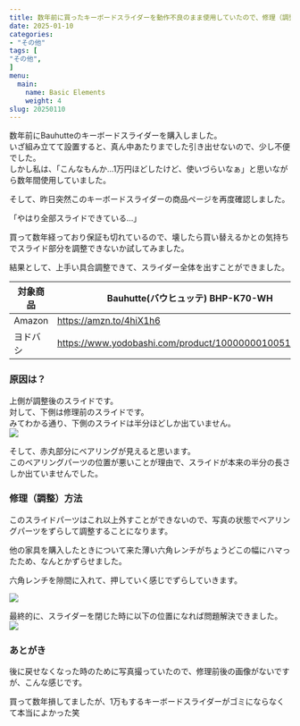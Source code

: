 ```yaml
---
title: 数年前に買ったキーボードスライダーを動作不良のまま使用していたので、修理（調整）した
date: 2025-01-10
categories:
- "その他"
tags: [
"その他",
]
menu:
  main:
    name: Basic Elements
    weight: 4
slug: 20250110
---
```


数年前にBauhutteのキーボードスライダーを購入しました。  
いざ組み立てて設置すると、真ん中あたりまでした引き出せないので、少し不便でした。  
しかし私は、「こんなもんか...1万円ほどしたけど、使いづらいなぁ」と思いながら数年間使用していました。  

そして、昨日突然このキーボードスライダーの商品ページを再度確認しました。

「やはり全部スライドできている...」    

買って数年経っており保証も切れているので、壊したら買い替えるかとの気持ちでスライド部分を調整できないか試してみました。  

結果として、上手い具合調整できて、スライダー全体を出すことができました。

| 対象商品 | Bauhutte(バウヒュッテ) BHP-K70-WH |
| --- | --- |
| Amazon | https://amzn.to/4hiX1h6 | 
| ヨドバシ | https://www.yodobashi.com/product/100000001005138611/ | 


### 原因は？   
上側が調整後のスライドです。  
対して、下側は修理前のスライドです。  
みてわかる通り、下側のスライドは半分ほどしか出ていません。  
![](https://lh3.googleusercontent.com/pw/AP1GczP2K2qEy8Td_o8I5lko9Omaycw1VcAOgUOEcrTYY-nkm-moGphXci_74Ay9mbIkA9Az2_ezGAHO2wWj2gH7QvnCIMJJwM3vo_XoMlqn2MZyicvEa8gnQwyxgVJ5gsX4HcWjYJJW5-wb0KSQubdTRtCQ=w1280-h554-s-no-gm?authuser=0)

そして、赤丸部分にベアリングが見えると思います。  
このベアリングパーツの位置が悪いことが理由で、スライドが本来の半分の長さしか出ていませんでした。 


### 修理（調整）方法  
このスライドパーツはこれ以上外すことができないので、写真の状態でベアリングパーツをずらして調整することになります。  

他の家具を購入したときについて来た薄い六角レンチがちょうどこの幅にハマったため、なんとかずらせました。  

六角レンチを隙間に入れて、押していく感じでずらしていきます。

![](https://lh3.googleusercontent.com/pw/AP1GczOfMFSuzLND4HLGhuUTzmt2htLppe52iqR1pcnhcv0JrEN9a3w2GLEkRhQGDB2dCSAvvDUt-w3Wzfao9_cHXPZ-AL69qJy7HCy27UAs2F7eVlgtpldiHL4-Xh8tswk_ZeV0-SC-KsBW4-ntsvLTkvA5=w1280-h960-s-no-gm?authuser=0)

最終的に、スライダーを閉じた時に以下の位置になれば問題解決できました。  
![](https://lh3.googleusercontent.com/pw/AP1GczPz7o28_Gue9Prkv2UQQpBveuPMnL4ElcEwZg1PV7mvaoi58joDYu-C54-WfQrb5eGRWB9nPOQ1P7Mthn7bZFBR5C53BNIQKoHWESrvo10nHVKP8rLJ_1fY2TRYhlqT2FHTw-MvWHx5v5xPIIr66QdR=w1280-h344-s-no-gm?authuser=0)

### あとがき  
後に戻せなくなった時のために写真撮っていたので、修理前後の画像がないですが、こんな感じです。

買って数年損してましたが、1万もするキーボードスライダーがゴミにならなくて本当によかった笑

